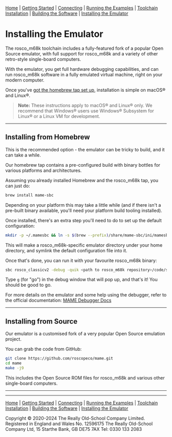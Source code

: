 [Home](index.md) | [Getting Started](getting-started.md) | [Connecting](connecting.md) | [Running the Examples](running-the-examples.md) | [Toolchain Installation](toolchain-installation.md) | [Building the Software](building-the-software.md) | [Installing the Emulator](installing-the-emulator.md)

# Installing the Emulator

The rosco_m68k toolchain includes a fully-featured fork of a popular Open Source emulator, with full support for rosco_m68k and a variety of other retro-style single-board computers.

With the emulator, you get full hardware debugging capabilities, and can run rosco_m68k software in a fully emulated virtual machine, right on your modern computer.

Once you've [got the homebrew tap set up](toolchain-installation.md), installation is simple on macOS® and Linux®.

> **Note:** These instructions apply to macOS® and Linux® only. We recommend that Windows® users use Windows® Subsystem for Linux® or a Linux VM for development.

---

## Installing from Homebrew

This is the recommended option - the emulator can be tricky to build, and it can take a while.

Our homebrew tap contains a pre-configured build with binary bottles for various platforms and architectures.

Assuming you already installed Homebrew and the rosco_m68k tap, you can just do:

```sh
brew install mame-sbc
```

Depending on your platform this may take a little while (and if there isn't a pre-built binary available, you'll need your platform build tooling installed).

Once installed, there's an extra step you'll need to do to set up the default configuration:

```sh
mkdir -p ~/.mamesbc && ln -s $(brew --prefix)/share/mame-sbc/ini/mamesbc.ini ~/.mamesbc/mamesbc.ini
```

This will make a rosco_m68k-specific emulator directory under your home directory, and symlink the default configuration file into it.

Once that's done, you can run it with your favourite rosco_m68k binary:

```sh
sbc rosco_classicv2 -debug -quik <path to rosco_m68k repository>/code/software/memcheck/memcheck.bin
```

Type `g` (for "go") in the debug window that will pop up, and that's it! You should be good to go.

For more details on the emulator and some help using the debugger, refer to the official documentation: [MAME Debugger Docs](https://docs.mamedev.org/debugger/index.html)

---

## Installing from Source

Our emulator is a customised fork of a very popular Open Source emulation project.

You can grab the code from GitHub:

```sh
git clone https://github.com/roscopeco/mame.git
cd mame
make -j9
```

This includes the Open Source ROM files for rosco_m68k and various other single-board computers.

---

---

[Home](index.md) | [Getting Started](getting-started.md) | [Connecting](connecting.md) | [Running the Examples](running-the-examples.md) | [Toolchain Installation](toolchain-installation.md) | [Building the Software](building-the-software.md) | [Installing the Emulator](installing-the-emulator.md)

Copyright © 2020-2024 The Really Old-School Company Limited. Registered in England and Wales No. 12596175
The Really Old-School Company Ltd, 15 Starthe Bank, GB DE75 7AX Tel: 0330 133 2083
